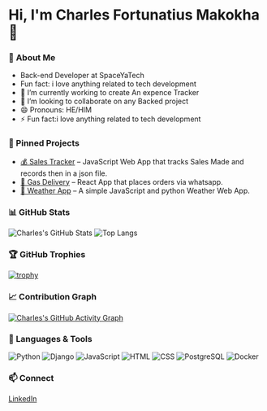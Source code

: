 # Hi, I'm Charles Fortunatius Makokha 👋  

### 🔭 **About Me**  
- Back-end Developer at SpaceYaTech  
- Fun fact: i love anything related to tech development
- 🔭 I’m currently working to create An expence Tracker
- 👯 I’m looking to collaborate on any Backed project
- 😄 Pronouns: HE/HIM
- ⚡ Fun fact:i love anything related to tech development


### 📌 Pinned Projects

- [💰 Sales Tracker](https://github.com/carsonforbe/SalesTracker) – JavaScript Web App that tracks Sales Made and records then in a json file.
- [📱 Gas Delivery](https://github.com/carsonforbe/infinity) – React App that places orders via whatsapp.
- [🧮 Weather App](https://github.com/carsonforbe/Weather_app) – A simple JavaScript and python Weather Web App.


### 📊 **GitHub Stats** 

![Charles's GitHub Stats](https://github-readme-stats.vercel.app/api?username=carsonforbe&show_icons=true&theme=dracula)
![Top Langs](https://github-readme-stats.vercel.app/api/top-langs/?username=carsonforbe&layout=compact&theme=dracula)
### 🏆 GitHub Trophies

[![trophy](https://github-profile-trophy.vercel.app/?username=carsonforbe&theme=dracula&margin-w=15&margin-h=15)](https://github.com/ryo-ma/github-profile-trophy)


### 📈 Contribution Graph

[![Charles's GitHub Activity Graph](https://github-readme-activity-graph.vercel.app/graph?username=carsonforbe&theme=radical)](https://github.com/Ashutosh00710/github-readme-activity-graph)


### 🧰 Languages & Tools

![Python](https://img.shields.io/badge/Python-3776AB?style=flat&logo=python&logoColor=white)
![Django](https://img.shields.io/badge/Django-092E20?style=flat&logo=django&logoColor=white)
![JavaScript](https://img.shields.io/badge/JavaScript-F7DF1E?style=flat&logo=javascript&logoColor=black)
![HTML](https://img.shields.io/badge/HTML5-E34F26?style=flat&logo=html5&logoColor=white)
![CSS](https://img.shields.io/badge/CSS3-1572B6?style=flat&logo=css3&logoColor=white)
![PostgreSQL](https://img.shields.io/badge/PostgreSQL-336791?style=flat&logo=postgresql&logoColor=white)
![Docker](https://img.shields.io/badge/Docker-2496ED?style=flat&logo=docker&logoColor=white)


### 📫 **Connect**  
[LinkedIn](https://linkedin.com/in/charles-makokha)
